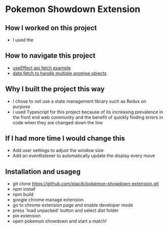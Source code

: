 # Pokemon Showdown Extension

## How I worked on this project

- I used the

## How to navigate this project

- [useEffect api fetch example](src/components/PokemonDataDisplay/RandomBattlePokemonDisplay.tsx#L50)
- [data fetch to handle multiple promise objects](src/chrome/getMoveData.ts)

## Why I built the project this way

- I chose to not use a state management library such as Redux on purpose
- I used Typescript for this project because of its increasing prevalence in the front end web community and the benefit of quickly finding errors in code when they are changed down the line

## If I had more time I would change this

- Add user settings to adjust the window size
- Add an eventlistener to automatically update the display every move

## Installation and usageg

- git clone https://github.com/piacib/pokemon-showdown-extension.git
- npm install
- npm build
- google chrome manage extension
- go to chrome extension page and enable developer mode
- press 'load unpacked' button and select dist folder
- pin extension
- open pokemon showdown and start a match!
